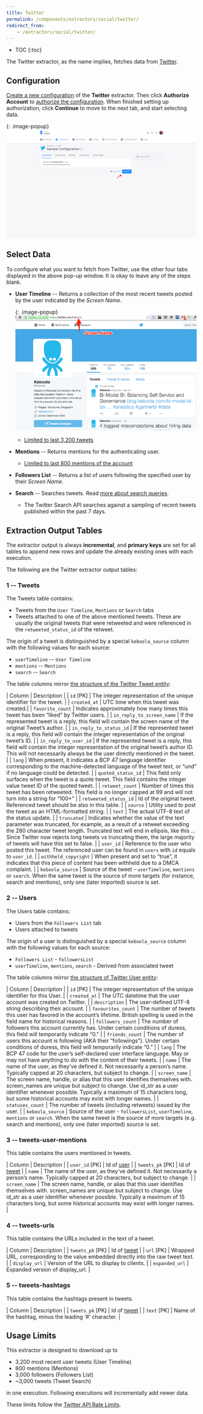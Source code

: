 ```yaml
---
title: Twitter
permalink: /components/extractors/social/twitter/
redirect_from:
    - /extractors/social/twitter/
---
```


* TOC
{:toc}

The Twitter extractor, as the name implies, fetches data from [Twitter](https://twitter.com/).

## Configuration
[Create a new configuration](/components/#creating-component-configuration) of the **Twitter** extractor.
Then click **Authorize Account** to [authorize the configuration](/components/#authorization). 
When finished setting up authorization, click **Continue** to move to the next tab, and start selecting data.

{: .image-popup}
![Twitter Data Selection](/components/extractors/social/twitter/twitter-1.png)

## Select Data
To configure what you want to fetch from Twitter, use the other four tabs displayed in the above pop-up window.
It is okay to leave any of the steps blank.

 - **User Timeline** -- Returns a collection of the most recent tweets posted by the user indicated by the *Screen Name*.

   {: .image-popup}
![Twitter Screen Name](/components/extractors/social/twitter/screen-name.png)

   - [Limited to last 3,200 tweets](https://dev.twitter.com/rest/reference/get/statuses/user_timeline)
 - **Mentions** -- Returns mentions for the authenticating user.
   - [Limited to last 800 mentions of the account](https://dev.twitter.com/rest/reference/get/statuses/mentions_timeline)
 - **Followers List** -- Returns a list of users following the specified user by their *Screen Name*.
 - **Search** -- Searches tweets. Read [more about search queries](https://developer.twitter.com/en/docs/tweets/search/overview).
    - The Twitter Search API searches against a sampling of recent tweets published within the past 7 days.

## Extraction Output Tables

The extractor output is always **incremental**, and **primary keys** are set for all tables
to append new rows and update the already existing ones with each execution.

The following are the Twitter extractor output tables:

### 1 -- Tweets

The Tweets table contains:

- Tweets from the `User Timeline`, `Mentions` or `Search` tabs
- Tweets attached to one of the above mentioned tweets. These are usually the original tweets that were retweeted and were referenced in the `retweeted_status_id` of the retweet.

The origin of a tweet is distinguished by a special `keboola_source` column with the following values for each source:

  - `userTimeline` -- `User Timeline`
  - `mentions` -- `Mentions`
  - `search` -- `Search`

The table columns mirror [the structure of the Twitter Tweet entity](https://dev.twitter.com/overview/api/tweets):

| Column | Description |
| `id` [PK] | The integer representation of the unique identifier for the tweet. |
| `created_at` | UTC time when this tweet was created.|
| `favorite_count` |  Indicates approximately how many times this tweet has been “liked” by Twitter users. |
| `in_reply_to_screen_name` | If the represented tweet is a reply, this field will contain the screen name of the original Tweet’s author. |
| `in_reply_to_status_id` | If the represented tweet is a reply, this field will contain the integer representation of the original tweet’s ID. |
| `in_reply_to_user_id` | If the represented tweet is a reply, this field will contain the integer representation of the original tweet’s author ID. This will not necessarily always be the user directly mentioned in the tweet. |
| `lang` | When present, it indicates a BCP 47 language identifier corresponding to the machine-detected language of the tweet text, or “und” if no language could be detected. |
| `quoted_status_id` | This field only surfaces when the tweet is a quote tweet. This field contains the integer value tweet ID of the quoted tweet. |
| `retweet_count` | Number of times this tweet has been retweeted. This field is no longer capped at 99 and will not turn into a string for “100+” |
| `retweeted_status_id` | Id of the original tweet. Referenced tweet should be also in this table. |
| `source` | Utility used to post the tweet as an HTML-formatted string. |
| `text` | The actual UTF-8 text of the status update. |
| `truncated` | Indicates whether the value of the text parameter was truncated, for example, as a result of a retweet exceeding the 280 character tweet length. Truncated text will end in ellipsis, like this ... Since Twitter now rejects long tweets vs truncating them, the large majority of tweets will have this set to false. |
| `user_id` | Reference to the user who posted this tweet. The referenced user can be found in `users` with `id` equals to `user_id`. |
| `withheld_copyright` | When present and set to “true”, it indicates that this piece of content has been withheld due to a DMCA complaint. |
| `keboola_source` | Source of the tweet - `userTimeline`, `mentions` or `search`. When the same tweet is the source of more targets (for instance, search and mentions), only one (later imported) source is set.

### 2 -- Users

The Users table contains:

- Users from the `Followers List` tab
- Users attached to tweets

The origin of a user is distinguished by a special `keboola_source` column with the following values for each source:

  - `Followers List` - `followersList`
  - `userTimeline`, `mentions`, `search` - Derived from associated tweet

The table columns mirror [the structure of Twitter User entity](https://dev.twitter.com/overview/api/users):

| Column | Description |
| `id` [PK] | The integer representation of the unique identifier for this User. |
| `created_at` | The UTC datetime that the user account was created on Twitter. |
| `description` | The user-defined UTF-8 string describing their account. |
| `favourites_count` | The number of tweets this user has favored in the account’s lifetime. British spelling is used in the field name for historical reasons. |
| `followers_count` | The number of followers this account currently has. Under certain conditions of duress, this field will temporarily indicate “0.” |
| `friends_count` | The number of users this account is following (AKA their “followings”). Under certain conditions of duress, this field will temporarily indicate “0.” |
| `lang` | The BCP 47 code for the user’s self-declared user interface language. May or may not have anything to do with the content of their tweets. |
| `name` | The name of the user, as they’ve defined it. Not necessarily a person’s name. Typically capped at 20 characters, but subject to change. |
| `screen_name` | The screen name, handle, or alias that this user identifies themselves with. screen_names are unique but subject to change. Use id_str as a user identifier whenever possible. Typically a maximum of 15 characters long, but some historical accounts may exist with longer names. |
| `statuses_count` | The number of tweets (including retweets) issued by the user. |
| `keboola_source` | Source of the user - `followersList`, `userTimeline`, `mentions` or `search`. When the same tweet is the source of more targets (e.g. search and mentions), only one (later imported) source is set.

### 3 -- tweets-user-mentions

This table contains the users mentioned in tweets.

| Column | Description |
| `user_id` [PK] | Id of [user](#table---users) |
| `tweets_pk` [PK] |  Id of [tweet](#table---tweets) |
| `name` | The name of the user, as they’ve defined it. Not necessarily a person’s name. Typically capped at 20 characters, but subject to change. |
| `screen_name` | The screen name, handle, or alias that this user identifies themselves with. screen_names are unique but subject to change. Use id_str as a user identifier whenever possible. Typically a maximum of 15 characters long, but some historical accounts may exist with longer names.  |

### 4 -- tweets-urls

This table contains the URLs included in the text of a tweet.

| Column | Description |
| `tweets_pk` [PK] |  Id of [tweet](#table---tweets) |
| `url` [PK] | Wrapped URL, corresponding to the value embedded directly into the raw tweet text. |
| `display_url` | Version of the URL to display to clients. |
| `expanded_url` | Expanded version of display_url. |

### 5 -- tweets-hashtags

This table contains the hashtags present in tweets.

| Column | Description |
| `tweets_pk` [PK] |  Id of [tweet](#table---tweets) |
| `text` [PK] | Name of the hashtag, minus the leading ‘#’ character. |

## Usage Limits

This extractor is designed to download up to

- 3,200 most recent user tweets (User Timeline)
-  800 mentions (Mentions)
- 3,000 followers (Followers List)
- ~3,000 tweets (Tweet Search)

in one execution. Following executions will incrementally add newer data.


These limits follow the [Twitter API Rate Limits](https://developer.twitter.com/en/docs/basics/rate-limiting).